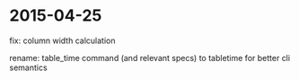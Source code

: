 # 2015-04-25

fix: column width calculation

rename: table_time command (and relevant specs) to tabletime for better cli semantics

